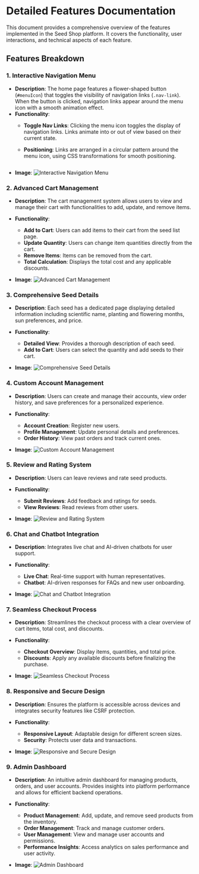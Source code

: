 # Detailed Features Documentation

This document provides a comprehensive overview of the features implemented in the Seed Shop platform. It covers the functionality, user interactions, and technical aspects of each feature.

## Features Breakdown

### **1. Interactive Navigation Menu**

- **Description**: The home page features a flower-shaped button (`#menuIcon`) that toggles the visibility of navigation links (`.nav-link`). When the button is clicked, navigation links appear around the menu icon with a smooth animation effect.
- **Functionality**: 
  - **Toggle Nav Links**: Clicking the menu icon toggles the display of navigation links. Links animate into or out of view based on their current state.
  - **Positioning**: Links are arranged in a circular pattern around the menu icon, using CSS transformations for smooth positioning.

    ```
- **Image**: ![Interactive Navigation Menu](images/interactive-navigation-menu.png)

### **2. Advanced Cart Management**

- **Description**: The cart management system allows users to view and manage their cart with functionalities to add, update, and remove items.
- **Functionality**:
  - **Add to Cart**: Users can add items to their cart from the seed list page.
  - **Update Quantity**: Users can change item quantities directly from the cart.
  - **Remove Items**: Items can be removed from the cart.
  - **Total Calculation**: Displays the total cost and any applicable discounts.

- **Image**: ![Advanced Cart Management](images/advanced-cart-management.png)

### **3. Comprehensive Seed Details**

- **Description**: Each seed has a dedicated page displaying detailed information including scientific name, planting and flowering months, sun preferences, and price.
- **Functionality**:
  - **Detailed View**: Provides a thorough description of each seed.
  - **Add to Cart**: Users can select the quantity and add seeds to their cart.

- **Image**: ![Comprehensive Seed Details](images/comprehensive-seed-details.png)

### **4. Custom Account Management**

- **Description**: Users can create and manage their accounts, view order history, and save preferences for a personalized experience.
- **Functionality**:
  - **Account Creation**: Register new users.
  - **Profile Management**: Update personal details and preferences.
  - **Order History**: View past orders and track current ones.

- **Image**: ![Custom Account Management](images/custom-account-management.png)

### **5. Review and Rating System**

- **Description**: Users can leave reviews and rate seed products.
- **Functionality**:
  - **Submit Reviews**: Add feedback and ratings for seeds.
  - **View Reviews**: Read reviews from other users.

- **Image**: ![Review and Rating System](images/review-and-rating-system.png)

### **6. Chat and Chatbot Integration**

- **Description**: Integrates live chat and AI-driven chatbots for user support.
- **Functionality**:
  - **Live Chat**: Real-time support with human representatives.
  - **Chatbot**: AI-driven responses for FAQs and new user onboarding.

- **Image**: ![Chat and Chatbot Integration](images/chat-and-chatbot-integration.png)

### **7. Seamless Checkout Process**

- **Description**: Streamlines the checkout process with a clear overview of cart items, total cost, and discounts.
- **Functionality**:
  - **Checkout Overview**: Display items, quantities, and total price.
  - **Discounts**: Apply any available discounts before finalizing the purchase.

- **Image**: ![Seamless Checkout Process](images/seamless-checkout-process.png)

### **8. Responsive and Secure Design**

- **Description**: Ensures the platform is accessible across devices and integrates security features like CSRF protection.
- **Functionality**:
  - **Responsive Layout**: Adaptable design for different screen sizes.
  - **Security**: Protects user data and transactions.

- **Image**: ![Responsive and Secure Design](images/responsive-and-secure-design.png)

### **9. Admin Dashboard**

- **Description**: An intuitive admin dashboard for managing products, orders, and user accounts. Provides insights into platform performance and allows for efficient backend operations.
- **Functionality**:
  - **Product Management**: Add, update, and remove seed products from the inventory.
  - **Order Management**: Track and manage customer orders.
  - **User Management**: View and manage user accounts and permissions.
  - **Performance Insights**: Access analytics on sales performance and user activity.

- **Image**: ![Admin Dashboard](images/admin-dashboard.png)
